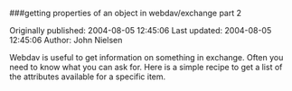 ###getting properties of an object in webdav/exchange  part 2

Originally published: 2004-08-05 12:45:06
Last updated: 2004-08-05 12:45:06
Author: John Nielsen

Webdav is useful to get information on something in exchange. Often you need to know what you can ask for. Here is a simple recipe to get a list of the attributes available for a specific item.